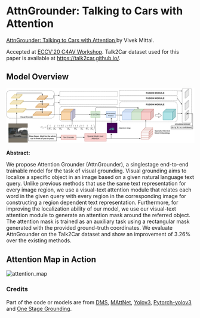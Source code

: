 # AttnGrounder: Talking to Cars with Attention
[AttnGrounder: Talking to Cars with Attention ](https://arxiv.org/pdf/2009.05684.pdf) by Vivek Mittal. 

Accepted at [ECCV'20 C4AV Workshop](https://c4av-2020.github.io/). Talk2Car dataset used for this paper is available at https://talk2car.github.io/.

## Model Overview
![complete_model](complete_model.png "AttnGrounder Complete Model")

**Abstract:** <p>We propose Attention Grounder (AttnGrounder), a singlestage end-to-end trainable model for the task of visual grounding. Visual
grounding aims to localize a specific object in an image based on a given
natural language text query. Unlike previous methods that use the same
text representation for every image region, we use a visual-text attention
module that relates each word in the given query with every region in
the corresponding image for constructing a region dependent text representation. Furthermore, for improving the localization ability of our
model, we use our visual-text attention module to generate an attention mask around the referred object. The attention mask is trained as
an auxiliary task using a rectangular mask generated with the provided
ground-truth coordinates. We evaluate AttnGrounder on the Talk2Car
dataset and show an improvement of 3.26% over the existing methods.</p>

## Attention Map in Action
![attention_map](examples_img_final.png "Attention Map")

### Credits
Part of the code or models are from 
[DMS](https://github.com/BCV-Uniandes/DMS),
[MAttNet](https://github.com/lichengunc/MAttNet),
[Yolov3](https://pjreddie.com/darknet/yolo/), 
[Pytorch-yolov3](https://github.com/eriklindernoren/PyTorch-YOLOv3) and
[One Stage Grounding](https://github.com/zyang-ur/onestage_grounding).
